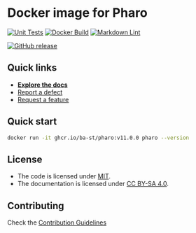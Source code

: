 # Docker image for Pharo

[![Unit Tests](https://github.com/ba-st/docker-pharo-runtime/actions/workflows/unit-tests.yml/badge.svg)](https://github.com/ba-st/docker-pharo-runtime/actions/workflows/unit-tests.yml)
[![Docker Build](https://github.com/ba-st/docker-pharo-runtime/actions/workflows/docker-build.yml/badge.svg)](https://github.com/ba-st/docker-pharo-runtime/actions/workflows/docker-build.yml)
[![Markdown Lint](https://github.com/ba-st/docker-pharo-runtime/actions/workflows/markdown-lint.yml/badge.svg)](https://github.com/ba-st/docker-pharo-runtime/actions/workflows/markdown-lint.yml)

[![GitHub release](https://img.shields.io/github/release/ba-st/docker-pharo-runtime.svg)](https://github.com/ba-st/docker-pharo-runtime/releases/latest)

## Quick links

- [**Explore the docs**](docs/README.md)
- [Report a defect](https://github.com/ba-st/docker-pharo-runtime/issues/new?labels=Type%3A+Defect)
- [Request a feature](https://github.com/ba-st/docker-pharo-runtime/issues/new?labels=Type%3A+Feature)

## Quick start

```bash
docker run -it ghcr.io/ba-st/pharo:v11.0.0 pharo --version
```

## License

- The code is licensed under [MIT](LICENSE).
- The documentation is licensed under [CC BY-SA 4.0](http://creativecommons.org/licenses/by-sa/4.0/).

## Contributing

Check the [Contribution Guidelines](CONTRIBUTING.md)
